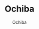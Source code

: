 ---
designer: Endless Knot
description: "Color%20Name%3A%20Carmine%0AMaterial%3A%20Wool/Silk%0APile%3A%20CutStyle%3A%20Abstract"
image_primary: img/Ochiba-600x769.jpg
image_secondary: ../../../images/blank.png
manufacturer: Endless Knot
href: https://endlessknotrugs.com/product/ochiba-carmine/
subtitle: Ochiba
tags: 
  - endless_knot
  - hand-knotted-rugs
title: Ochiba
image_thumb: img/Ochiba-300x300.jpg
category: hand-knotted-rugs
slug: /manufacturers/endless-knot/hand-knotted-rugs/endless-knot-ochiba
---